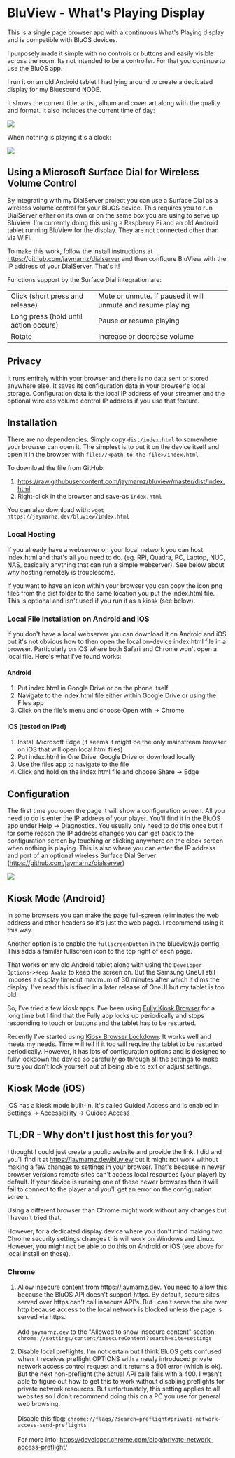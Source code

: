 # BluView - What's Playing Display
This is a single page browser app with a continuous What's Playing display and is compatible with BluOS devices.

I purposely made it simple with no controls or buttons and easily visible across the room. Its not intended to be a controller. For that you continue to use the BluOS app.

I run it on an old Android tablet I had lying around to create a dedicated display for my Bluesound NODE.

It shows the current title, artist, album and cover art along with the quality and format. It also includes the current time of day:

<kbd><img src="https://raw.githubusercontent.com/jaymarnz/bluview/master/images/playing.jpg"></kbd>

When nothing is playing it's a clock:

<kbd><img src="https://raw.githubusercontent.com/jaymarnz/bluview/master/images/not-playing.jpg"></kbd>

## Using a Microsoft Surface Dial for Wireless Volume Control
By integrating with my DialServer project you can use a Surface Dial as a wireless volume control for your BluOS device. This requires you to run DialServer either on its own or on the same box you are using to serve up BluView. I'm currently doing this using a Raspberry Pi and an old Android tablet running BluView for the display. They are not connected other than via WiFi.

To make this work, follow the install instructions at https://github.com/jaymarnz/dialserver and then configure BluView with the IP address of your DialServer. That's it!

Functions support by the Surface Dial integration are:
<table>
<tr><td>Click (short press and release)</td><td>Mute or unmute. If paused it will unmute and resume playing</td>
<tr><td>Long press (hold until action occurs)</td><td>Pause or resume playing</td>
<tr><td>Rotate</td><td>Increase or decrease volume</td>

</table>

## Privacy
It runs entirely within your browser and there is no data sent or stored anywhere else. It saves its configuration data in your browser's local storage. Configuration data is the local IP address of your streamer and the optional wireless volume control IP address if you use that feature.

## Installation
There are no dependencies. Simply copy `dist/index.html` to somewhere your browser can open it. The simplest is to put it on the device itself and open it in the browser with `file://<path-to-the-file>/index.html`

To download the file from GitHub: 
1. https://raw.githubusercontent.com/jaymarnz/bluview/master/dist/index.html
2. Right-click in the browser and save-as `index.html`

You can also download with: `wget https://jaymarnz.dev/bluview/index.html`

### Local Hosting
If you already have a webserver on your local network you can host index.html and that's all you need to do. (eg. RPi, Quadra, PC, Laptop, NUC, NAS, basically anything that can run a simple webserver). See below about why hosting remotely is troublesome.

If you want to have an icon within your browser you can copy the icon png files from the dist folder to the same location you put the index.html file. This is optional and isn't used if you run it as a kiosk (see below).

### Local File Installation on Android and iOS
If you don't have a local webserver you can download it on Android and iOS but it's not obvious how to then open the local on-device index.html file in a browser. Particularly on iOS where both Safari and Chrome won't open a local file. Here's what I've found works:

#### Android
1. Put index.html in Google Drive or on the phone itself
2. Navigate to the index.html file either within Google Drive or using the Files app
3. Click on the file's menu and choose Open with -> Chrome

#### iOS (tested on iPad)
1. Install Microsoft Edge (it seems it might be the only mainstream browser on iOS that will open local html files)
2. Put index.html in One Drive, Google Drive or download locally
3. Use the files app to navigate to the file
4. Click and hold on the index.html file and choose Share -> Edge

## Configuration
The first time you open the page it will show a configuration screen. All you need to do is enter the IP address of your player. You'll find it in the BluOS app under Help -> Diagnostics. You usually only need to do this once but if for some reason the IP address changes you can get back to the configuration screen by touching or clicking anywhere on the clock screen when nothing is playing. This is also where you can enter the IP address and port of an optional wireless Surface Dial Server (https://github.com/jaymarnz/dialserver)

<kbd><img src="https://raw.githubusercontent.com/jaymarnz/bluview/master/images/configuration.jpg"></kbd>

## Kiosk Mode (Android)
In some browsers you can make the page full-screen (eliminates the web address and other headers so it's just the web page). I recommend using it this way.

Another option is to enable the ``fullscreenButton`` in the blueview.js config. This adds a familar fullscreen icon to the top right of each page.

That works on my old Android tablet along with using the ``Developer Options->Keep Awake`` to keep the screen on. But the Samsung OneUI still imposes a display timeout maximum of 30 minutes after which it dims the display. I've read this is fixed in a later release of OneUI but my tablet is too old.

So, I've tried a few kiosk apps. I've been using [Fully Kiosk Browser](https://play.google.com/store/apps/details?id=de.ozerov.fully&hl=en_US&gl=US) for a long time but I find that the Fully app locks up periodically and stops responding to touch or buttons and the tablet has to be restarted. 

Recently I've started using [Kiosk Browser Lockdown](https://play.google.com/store/apps/details?id=com.procoit.kioskbrowser). It works well and meets my needs. Time will tell if it too will require the tablet to be restarted periodically. However, it has lots of configuration options and is designed to fully lockdown the device so carefully go through all the settings to make sure you don't lock yourself out of being able to exit or adjust settings.

## Kiosk Mode (iOS)
iOS has a kiosk mode built-in. It's called Guided Access and is enabled in Settings -> Accessibility -> Guided Access

## TL;DR - Why don't I just host this for you?
I thought I could just create a public website and provide the link. I did and you'll find it at https://jaymarnz.dev/bluview but it might not work without making a few changes to settings in your browser. That's because in newer browser versions remote sites can't access local resources (your player) by default. If your device is running one of these newer browsers then it will fail to connect to the player and you'll get an error on the configuration screen.

Using a different browser than Chrome might work without any changes but I haven't tried that.

However, for a dedicated display device where you don't mind making two Chrome security settings changes this will work on Windows and Linux. However, you might not be able to do this on Android or iOS (see above for local install on those).

### Chrome
1. Allow insecure content from https://jaymarnz.dev. You need to allow this because the BluOS API doesn't support https. By default, secure sites served over https can't call insecure API's. But I can't serve the site over http because access to the local network is blocked unless the page is served via https.<br><br>Add `jaymarnz.dev` to the "Allowed to show insecure content" section: <br>`chrome://settings/content/insecureContent?search=site+settings`

2. Disable local preflights. I'm not certain but I think BluOS gets confused when it receives preflight OPTIONS with a newly introduced private network access control request and it returns a 501 error (which is ok). But the next non-preflight (the actual API call) fails with a 400. I wasn't able to figure out how to get this to work without disabling preflights for private network resources. But unfortunately, this setting applies to all websites so I don't recommend doing this on a PC you use for general web browsing.<br> <br>Disable this flag: `chrome://flags/?search=preflight#private-network-access-send-preflights`<br><br>For more info: https://developer.chrome.com/blog/private-network-access-preflight/
